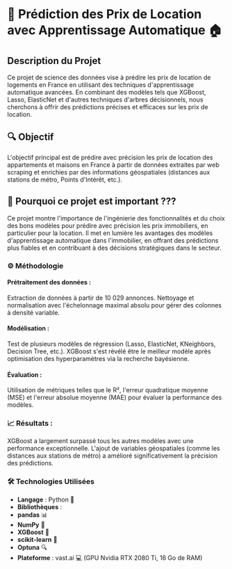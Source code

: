 # 🌟 Prédiction des Prix de Location avec Apprentissage Automatique 🏠

## Description du Projet
Ce projet de science des données vise à prédire les prix de location de logements en France en utilisant des techniques d'apprentissage automatique avancées. En combinant des modèles tels que XGBoost, Lasso, ElasticNet et d'autres techniques d'arbres décisionnels, nous cherchons à offrir des prédictions précises et efficaces sur les prix de location.

## 🔍 Objectif 
L'objectif principal est de prédire avec précision les prix de location des appartements et maisons en France à partir de données extraites par web scraping et enrichies par des informations géospatiales (distances aux stations de métro, Points d'Intérêt, etc.).

## 🚀 Pourquoi ce projet est important ???

Ce projet montre l'importance de l'ingénierie des fonctionnalités et du choix des bons modèles pour prédire avec précision les prix immobiliers, en particulier pour la location. Il met en lumière les avantages des modèles d'apprentissage automatique dans l'immobilier, en offrant des prédictions plus fiables et en contribuant à des décisions stratégiques dans le secteur.

### ⚙️ Méthodologie

#### Prétraitement des données :

Extraction de données à partir de 10 029 annonces.
Nettoyage et normalisation avec l'échelonnage maximal absolu pour gérer des colonnes à densité variable.

#### Modélisation :

Test de plusieurs modèles de régression (Lasso, ElasticNet, KNeighbors, Decision Tree, etc.).
XGBoost s'est révélé être le meilleur modèle après optimisation des hyperparamètres via la recherche bayésienne.

#### Évaluation :

Utilisation de métriques telles que le R², l'erreur quadratique moyenne (MSE) et l'erreur absolue moyenne (MAE) pour évaluer la performance des modèles.

### 📈 Résultats :

XGBoost a largement surpassé tous les autres modèles avec une performance exceptionnelle. L'ajout de variables géospatiales (comme les distances aux stations de métro) a amélioré significativement la précision des prédictions.

### 🛠️ Technologies Utilisées

- ****Langage**** : Python 🐍
- ****Bibliothèques**** :
- ****pandas**** 📊
- ****NumPy**** 🔢
- ****XGBoost**** 🌳
- ****scikit-learn**** 🔧
- ****Optuna**** 🔍
- ****Plateforme**** : vast.ai 💻 (GPU Nvidia RTX 2080 Ti, 16 Go de RAM)


